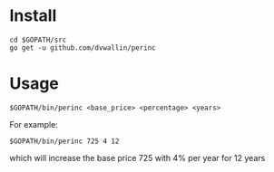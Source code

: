 # Install
```
cd $GOPATH/src
go get -u github.com/dvwallin/perinc
```

# Usage
```
$GOPATH/bin/perinc <base_price> <percentage> <years>
```

For example:
```
$GOPATH/bin/perinc 725 4 12
```
which will increase the base price 725 with 4% per year for 12 years